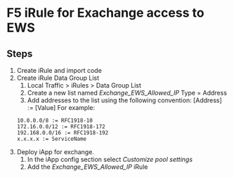 # F5 iRule for Exachange access to EWS

## Steps
1. Create iRule and import code
2. Create iRule Data Group List
    1. Local Traffic > iRules > Data Group List
    2. Create a new list named *Exchange_EWS_Allowed_IP* Type = Address
    3. Add addresses to the list using the following convention: [Address] := [Value]
    For example: 
    ```
    10.0.0.0/8 := RFC1918-10
    172.16.0.0/12 := RFC1918-172
    192.168.0.0/16 := RFC1918-192
    x.x.x.x := ServiceName
    ```
3. Deploy iApp for exchange. 
    1. In the iApp config section select *Customize pool settings*
    2. Add the *Exchange_EWS_Allowed_IP* iRule
